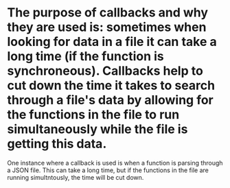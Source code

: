 # The purpose of callbacks and why they are used is: sometimes when looking for data in a file it can take a long time (if the function is synchroneous). Callbacks help to cut down the time it takes to search through a file's data by allowing for the functions in the file to run simultaneously while the file is getting this data.

One instance where a callback is used is when a function is parsing through a JSON file. This can take a long time, but if the functions in the file are running simultntously, the time will be cut down.   